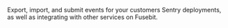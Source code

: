 Export, import, and submit events for your customers Sentry deployments, as well as integrating with other services on Fusebit.
